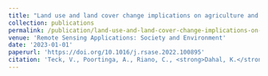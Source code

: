 ```yaml
---
title: "Land use and land cover change implications on agriculture and natural resource management of Koah Nheaek, Mondulkiri province, Cambodia"
collection: publications
permalink: /publication/land-use-and-land-cover-change-implications-on-agr
venue: 'Remote Sensing Applications: Society and Environment'
date: '2023-01-01'
paperurl: 'https://doi.org/10.1016/j.rsase.2022.100895'
citation: 'Teck, V., Poortinga, A., Riano, C., <strong>Dahal, K.</strong>, Legaspi, R. M. B., Ann, V., & Chea, R. (2023). &quot;Land use and land cover change implications on agriculture and natural resource management of Koah Nheaek, Mondulkiri province, Cambodia.&quot; <i>Remote Sensing Applications: Society and Environment</i>, 29, 100895.'
---
```



